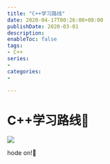 ```yaml
---
title: "C++学习路线"
date: 2020-04-17T00:26:00+08:00
publishDate: 2020-03-01
description:
enableToc: false
tags:
- C++
series:
-
categories:
-

---
```






# C++学习路线:seedling:



![](https://i.loli.net/2020/04/17/LOg1qwfak2R3E8K.png)



hode on!:diamond_shape_with_a_dot_inside: